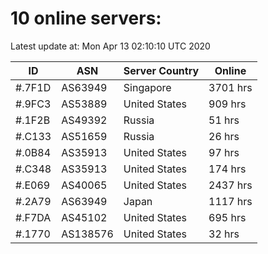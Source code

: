 # 10 online servers:

Latest update at: Mon Apr 13 02:10:10 UTC 2020

| ID | ASN | Server Country | Online |
| -- | --- | -------------- | ------ |
| #.7F1D | AS63949 | Singapore | 3701 hrs |
| #.9FC3 | AS53889 | United States | 909 hrs |
| #.1F2B | AS49392 | Russia | 51 hrs |
| #.C133 | AS51659 | Russia | 26 hrs |
| #.0B84 | AS35913 | United States | 97 hrs |
| #.C348 | AS35913 | United States | 174 hrs |
| #.E069 | AS40065 | United States | 2437 hrs |
| #.2A79 | AS63949 | Japan | 1117 hrs |
| #.F7DA | AS45102 | United States | 695 hrs |
| #.1770 | AS138576 | United States | 32 hrs |


